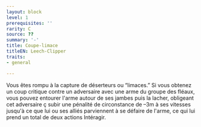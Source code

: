 ```yaml
---
layout: block
level: 1
prerequisites: ''
rarity: C
source: ??
summary: '-'
title: Coupe-limace
titleEN: Leech-Clipper
traits:
- general

---
```


<p><span id="ctl00_MainContent_DetailedOutput">Vous êtes rompu à la capture de déserteurs ou “limaces.” Si vous obtenez un coup critique contre un adversaire avec une arme du groupe des fléaux, vous pouvez entourer l'arme autour de ses jambes puis la lacher, obligeant cet adversaire ç subir une pénalité de circonstance de –3m à ses vitesses jusqu'à ce que lui ou ses alliés parviennent à se défaire de l'arme, ce qui lui prend un total de deux actions Intéragir.&nbsp;</span></p>